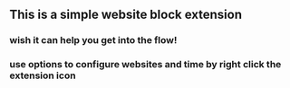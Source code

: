## This is a simple website block extension
### wish it can help you get into the flow!

### use options to configure websites and time by right click the extension icon